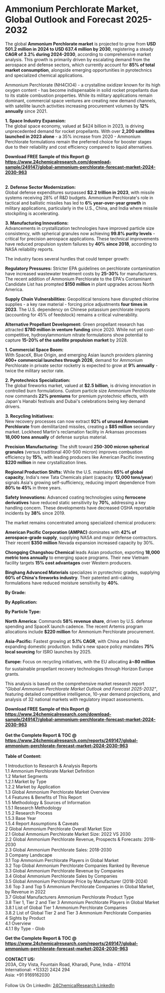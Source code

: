 <h1>Ammonium Perchlorate Market, Global Outlook and Forecast 2025-2032</h1><p>The global <strong>Ammonium Perchlorate market</strong> is projected to grow from <strong>USD 501.2 million in 2024 to USD 637.4 million by 2030</strong>, registering a steady <strong>CAGR of 3.2% during 2024-2030</strong>, according to comprehensive market analysis. This growth is primarily driven by escalating demand from the aerospace and defense sectors, which currently account for <strong>85% of total market consumption</strong>, alongside emerging opportunities in pyrotechnics and specialized chemical applications.</p><p>Ammonium Perchlorate (NH4ClO4) - a crystalline oxidizer known for its high oxygen content - has become indispensable in solid rocket propellants due to its stable combustion properties. While its military applications remain dominant, commercial space ventures are creating new demand channels, with satellite launch activities increasing procurement volumes by <strong>12% annually</strong> since 2021.</p><p><strong>1. Space Industry Expansion:</strong><br>
The global space economy, valued at $424 billion in 2023, is driving unprecedented demand for rocket propellants. With over <strong>2,200 satellites launched in 2023 alone</strong> - a 35% increase from 2020 - Ammonium Perchlorate formulations remain the preferred choice for booster stages due to their reliability and cost efficiency compared to liquid alternatives.</p><div><b>Download FREE Sample of this Report @ 
            <a href="https://www.24chemicalresearch.com/download-sample/249147/global-ammonium-perchlorate-forecast-market-2024-2030-963">
            https://www.24chemicalresearch.com/download-sample/249147/global-ammonium-perchlorate-forecast-market-2024-2030-963</a></b></div><br><p><strong>2. Defense Sector Modernization:</strong><br>
Global defense expenditures surpassed <strong>$2.2 trillion in 2023</strong>, with missile systems receiving 28% of R&amp;D budgets. Ammonium Perchlorate's role in tactical and ballistic missiles has led to <strong>6% year-over-year growth</strong> in military applications, particularly in the U.S., China, and India where missile stockpiling is accelerating.</p><p><strong>3. Manufacturing Innovations:</strong><br>
Advancements in crystallization technologies have improved particle size consistency, with spherical granules now achieving <strong>99.8% purity levels</strong> - critical for precision aerospace applications. These technical improvements have reduced propulsion system failures by <strong>40% since 2018</strong>, according to NASA reliability reports.</p><p>The industry faces several hurdles that could temper growth:</p><p><strong>Regulatory Pressures:</strong> Stricter EPA guidelines on perchlorate contamination have increased wastewater treatment costs by <strong>25-30%</strong> for manufacturers. The recent addition of Ammonium Perchlorate to the EPA's Contaminant Candidate List has prompted <strong>$150 million</strong> in plant upgrades across North America.</p><p><strong>Supply Chain Vulnerabilities:</strong> Geopolitical tensions have disrupted chlorine supplies - a key raw material - forcing price adjustments <strong>four times in 2023</strong>. The U.S. dependency on Chinese potassium perchlorate imports (accounting for 45% of feedstock) remains a critical vulnerability.</p><p><strong>Alternative Propellant Development:</strong> Green propellant research has attracted <strong>$780 million in venture funding</strong> since 2020. While not yet cost-competitive, hydroxylammonium nitrate formulations show potential to capture <strong>15-20% of the satellite propulsion market</strong> by 2028.</p><p><strong>1. Commercial Space Boom:</strong><br>
With SpaceX, Blue Origin, and emerging Asian launch providers planning <strong>400+ commercial launches through 2026</strong>, demand for Ammonium Perchlorate in private sector rocketry is expected to grow at <strong>9% annually</strong> - twice the military sector rate.</p><p><strong>2. Pyrotechnics Specialization:</strong><br>
The global fireworks market, valued at <strong>$2.5 billion</strong>, is driving innovation in controlled burn formulations. Custom particle size Ammonium Perchlorate now commands <strong>22% premiums</strong> for premium pyrotechnic effects, with Japan's Hanabi festivals and Dubai's celebrations being key demand drivers.</p><p><strong>3. Recycling Initiatives:</strong><br>
New recovery processes can now extract <strong>92% of unused Ammonium Perchlorate</strong> from demilitarized missiles, creating a <strong>$85 million</strong> secondary market. Lockheed Martin's reclamation facility in Arkansas processes <strong>18,000 tons annually</strong> of defense surplus material.</p><p><strong>Precision Manufacturing:</strong> The shift toward <strong>250-300 micron spherical granules</strong> (versus traditional 400-500 micron) improves combustion efficiency by <strong>15%</strong>, with leading producers like American Pacific investing <strong>$220 million</strong> in new crystallization lines.</p><p><strong>Regional Production Shifts:</strong> While the U.S. maintains <strong>65% of global capacity</strong>, India's new Tata Chemicals plant (capacity: <strong>12,000 tons/year</strong>) signals Asia's growing self-sufficiency, reducing import dependence from <strong>80% to 45%</strong> in three years.</p><p><strong>Safety Innovations:</strong> Advanced coating technologies using <strong>ferrocene derivatives</strong> have reduced static sensitivity by <strong>70%</strong>, addressing a key handling concern. These developments have decreased OSHA reportable incidents by <strong>38%</strong> since 2019.</p><p>The market remains concentrated among specialized chemical producers:</p><p><strong>American Pacific Corporation (AMPAC)</strong> dominates with <strong>42% of aerospace-grade supply</strong>, supplying NASA and major defense contractors. Their recent <strong>$350 million</strong> Nevada expansion increased capacity by 30%.</p><p><strong>Chongqing Changshou Chemical</strong> leads Asian production, exporting <strong>18,000 metric tons annually</strong> to emerging space programs. Their new Vietnam facility targets <strong>15% cost advantages</strong> over Western producers.</p><p><strong>Binghang Advanced Materials</strong> specializes in pyrotechnic grades, supplying <strong>60% of China's fireworks industry</strong>. Their patented anti-caking formulations have reduced moisture sensitivity by <strong>40%</strong>.</p><p><strong>By Grade:</strong></p><p><strong>By Application:</strong></p><p><strong>By Particle Type:</strong></p><p><strong>North America:</strong> Commands <strong>58% revenue share</strong>, driven by U.S. defense spending and SpaceX launch cadence. The recent Artemis program allocations include <strong>$220 million</strong> for Ammonium Perchlorate procurement.</p><p><strong>Asia-Pacific:</strong> Fastest growing at <strong>5.1% CAGR</strong>, with China and India expanding domestic production. India's new space policy mandates <strong>75% local sourcing</strong> for ISRO launches by 2025.</p><p><strong>Europe:</strong> Focus on recycling initiatives, with the EU allocating <strong>â¬80 million</strong> for sustainable propellant recovery technologies through Horizon Europe grants.</p><p>This analysis is based on the comprehensive market research report <em>"Global Ammonium Perchlorate Market Outlook and Forecast 2025-2032"</em>, featuring detailed competitive intelligence, 10-year demand projections, and analysis of 32 national markets with regulatory impact assessments.</p><div><b>Download FREE Sample of this Report @ 
            <a href="https://www.24chemicalresearch.com/download-sample/249147/global-ammonium-perchlorate-forecast-market-2024-2030-963">
            https://www.24chemicalresearch.com/download-sample/249147/global-ammonium-perchlorate-forecast-market-2024-2030-963</a></b></div><br><div><b>Get the Complete Report & TOC @ 
            <a href="https://www.24chemicalresearch.com/reports/249147/global-ammonium-perchlorate-forecast-market-2024-2030-963">
            https://www.24chemicalresearch.com/reports/249147/global-ammonium-perchlorate-forecast-market-2024-2030-963</a></b></div><br>
            <b>Table of Content:</b><p>1 Introduction to Research & Analysis Reports<br />
    1.1 Ammonium Perchlorate Market Definition<br />
    1.2 Market Segments<br />
        1.2.1 Market by Type<br />
        1.2.2 Market by Application<br />
    1.3 Global Ammonium Perchlorate Market Overview<br />
    1.4 Features & Benefits of This Report<br />
    1.5 Methodology & Sources of Information<br />
        1.5.1 Research Methodology<br />
        1.5.2 Research Process<br />
        1.5.3 Base Year<br />
        1.5.4 Report Assumptions & Caveats<br />
2 Global Ammonium Perchlorate Overall Market Size<br />
    2.1 Global Ammonium Perchlorate Market Size: 2022 VS 2030<br />
    2.2 Global Ammonium Perchlorate Revenue, Prospects & Forecasts: 2018-2030<br />
    2.3 Global Ammonium Perchlorate Sales: 2018-2030<br />
3 Company Landscape<br />
    3.1 Top Ammonium Perchlorate Players in Global Market<br />
    3.2 Top Global Ammonium Perchlorate Companies Ranked by Revenue<br />
    3.3 Global Ammonium Perchlorate Revenue by Companies<br />
    3.4 Global Ammonium Perchlorate Sales by Companies<br />
    3.5 Global Ammonium Perchlorate Price by Manufacturer (2018-2024)<br />
    3.6 Top 3 and Top 5 Ammonium Perchlorate Companies in Global Market, by Revenue in 2022<br />
    3.7 Global Manufacturers Ammonium Perchlorate Product Type<br />
    3.8 Tier 1, Tier 2 and Tier 3 Ammonium Perchlorate Players in Global Market<br />
        3.8.1 List of Global Tier 1 Ammonium Perchlorate Companies<br />
        3.8.2 List of Global Tier 2 and Tier 3 Ammonium Perchlorate Companies<br />
4 Sights by Product<br />
    4.1 Overview<br />
        4.1.1 By Type - Glob</p><div><b>Get the Complete Report & TOC @ 
            <a href="https://www.24chemicalresearch.com/reports/249147/global-ammonium-perchlorate-forecast-market-2024-2030-963">
            https://www.24chemicalresearch.com/reports/249147/global-ammonium-perchlorate-forecast-market-2024-2030-963</a></b></div><br><b>CONTACT US:</b><br>
            203A, City Vista, Fountain Road, Kharadi, Pune, India - 411014<br>
            International: +1(332) 2424 294<br>
            Asia: +91 9169162030 <br><br>
            Follow Us On LinkedIn: <a href="https://www.linkedin.com/company/24chemicalresearch/">24ChemicalResearch LinkedIn</a>